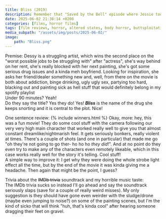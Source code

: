 ```yaml
---
title: Bliss (2019)
description: Remember that "Saved by the Bell" episode where Jessie took drugs and it was clearly a mistake?
date: 2025-06-02 21:38:14 +0200
categories: [films, horror films]
tags: [film reviews, horror, altered states, body horror, buttsploitation, cool weird crap, it's a metaphor d'uh, pretty metal, spooky painting, they say the title]
media_subpath: "/assets/img/posts/2025-06-02/"
image:
    path: "Bliss.png"
---
```

<span class="reviewsection">Premise:</span> Dessy is a struggling artist, which wins the second place on the "worst possible jobs to be struggling with" after "actress", she's way behind on her rent, she's really blocked with her next painting, she's got some serious drug issues and a kinda meh boyfriend. Looking for inspiration, she asks her friend/dealer something new and, well, from there on the movie is both about addiction, binge drinking, ugly ugly sex, partying too hard, blacking out and painting sick as hell stuff that would definitely belong in my spotify playlist<br/>
<span class="reviewsection">Under 90 minutes?</span> Yeah!<br/>
<span class="reviewsection">Do they say the title?</span> Yes they do! Yes! ***Bliss*** is the name of the drug she keeps snorting and it is central to the plot. Nice!

<span class="reviewsection">One sentence review:</span>
{% include winners.html %}
<span class="reviewsection">Okay, more:</span> hey, this was a fun movie! They do some cool stuff with the camera following our very very high main character that worked really well to give you that almost constant dreamlike/nightmarish feel. It gets seriously bonkers, really violent at times. There's a couple of shots (and one in particular) that made me go "oh they're not going to go ther- ho ho ho *they did*!". And at no point do they even try to make any of the characters even remotely likeable, which in this case works really well for the story it's telling. Cool stuff!<br/>
<span class="reviewsection">A simple way to improve it:</span> I get why they were doing the whole strobe light effect all the time, but by the end of the movie it was kinda giving me a headache. Then again that might be the point, I guess?

<span class="reviewsection">Trivia about the ~~IMDb trivia~~ soundtrack and my horrible music taste:</span><br/>
The IMDb trivia sucks so instead I'll go ahead and say the soundtrack seriously slaps (save for a couple of really weird misses). My only suggestion is they should have gone even weirder with the sludge/drone (maybe even jumping to noise?) on some of the painting scenes, but I'm the kind of sicko that will think "huh, that's kinda cool" after hearing someone dragging their feet on gravel.